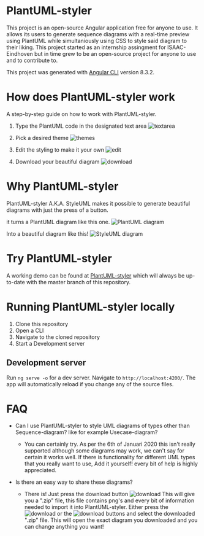 # PlantUML-styler
This project is an open-source Angular application free for anyone to use. It allows its users to generate sequence diagrams with a real-time preview using PlantUML while simultaniously using CSS to style said diagram to their liking. This project started as an internship assingment for ISAAC-Eindhoven but in time grew to be an open-source project for anyone to use and to contribute to.

This project was generated with [Angular CLI](https://github.com/angular/angular-cli) version 8.3.2.

# How does PlantUML-styler work
A step-by-step guide on how to work with PlantUML-styler.
1. Type the PlantUML code in the designated text area 
![textarea](https://github.com/isaaceindhoven/plantuml-styler/blob/master/Readme_Assets/textarea.png)

2. Pick a desired theme 
![themes](https://github.com/isaaceindhoven/plantuml-styler/blob/master/Readme_Assets/themes.png)

3. Edit the styling to make it your own 
![edit](https://github.com/isaaceindhoven/plantuml-styler/blob/master/Readme_Assets/edit.png)

4. Download your beautiful diagram 
![download](https://github.com/isaaceindhoven/plantuml-styler/blob/master/Readme_Assets/download.png)

# Why PlantUML-styler
PlantUML-styler A.K.A. StyleUML makes it possible to generate beautiful diagrams with just the press of a button.

it turns a PlantUML diagram like this one.
![PlantUML diagram](https://github.com/isaaceindhoven/plantuml-styler/blob/master/Readme_Assets/plantuml.png)

Into a beautiful diagram like this! 
![StyleUML diagram](https://github.com/isaaceindhoven/plantuml-styler/blob/master/Readme_Assets/styleuml.png)

# Try PlantUML-styler
A working demo can be found at [PlantUML-styler](https://plantumlstyler.netlify.com/) which will always be up-to-date with the master branch of this repository.

# Running PlantUML-styler locally
1. Clone this repository
2. Open a CLI
3. Navigate to the cloned repository
4. Start a Development server
## Development server
Run `ng serve -o` for a dev server. Navigate to `http://localhost:4200/`. The app will automatically reload if you change any of the source files.

# FAQ
- Can I use PlantUML-styler to style UML diagrams of types other than Sequence-diagram? like for example Usecase-diagram?
  - You can certainly try. As per the 6th of Januari 2020 this isn't really supported although some diagrams may work, we can't say for   certain it works well. If there is functionality for different UML types that you really want to use, Add it yourself! every bit of     help is highly appreciated.

- Is there an easy way to share these diagrams?
  - There is! Just press the download button 
    ![download](https://github.com/isaaceindhoven/plantuml-styler/blob/master/Readme_Assets/download.png)
    This will give you a ".zip" file, this file contains png's and every bit of information needed to import it into PlantUML-styler.
    Either press the 
    ![download](https://github.com/isaaceindhoven/plantuml-styler/blob/master/Readme_Assets/Plus.png)
    or the 
    ![download](https://github.com/isaaceindhoven/plantuml-styler/blob/master/Readme_Assets/ImportJSON.png)
    buttons and select the downloaded ".zip" file.
    This will open the exact diagram you downloaded and you can change anything you want!
